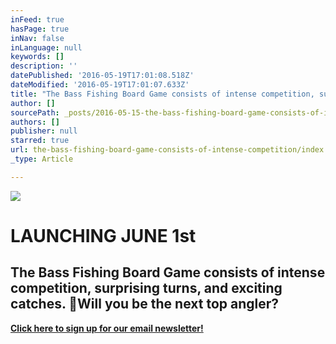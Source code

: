 ```yaml
---
inFeed: true
hasPage: true
inNav: false
inLanguage: null
keywords: []
description: ''
datePublished: '2016-05-19T17:01:08.518Z'
dateModified: '2016-05-19T17:01:07.633Z'
title: "The Bass Fishing Board Game consists of intense competition, surprising turns, and exciting catches. \x03Will you be the next top angler?"
author: []
sourcePath: _posts/2016-05-15-the-bass-fishing-board-game-consists-of-intense-competition.md
authors: []
publisher: null
starred: true
url: the-bass-fishing-board-game-consists-of-intense-competition/index.html
_type: Article

---
```

![](https://the-grid-user-content.s3-us-west-2.amazonaws.com/edb85cbb-ff85-46dc-b1b7-8f50e45b1943.jpg)

# LAUNCHING JUNE 1st

## The Bass Fishing Board Game consists of intense competition, surprising turns, and exciting catches. Will you be the next top angler?

[**Click here to sign up for our email newsletter!**][0]

[0]: http://eepurl.com/b1XUBn